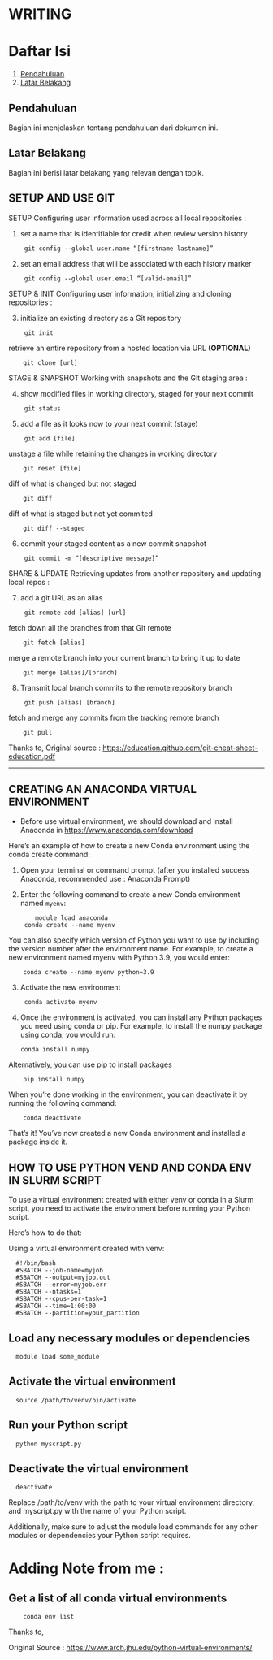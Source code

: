 # WRITING 

# Daftar Isi
1. [Pendahuluan](`#setup-and-use-git`)
2. [Latar Belakang](`#creating-an-anaconda-virtual-environment`)

## Pendahuluan
Bagian ini menjelaskan tentang pendahuluan dari dokumen ini.

## Latar Belakang
Bagian ini berisi latar belakang yang relevan dengan topik.


## SETUP AND USE GIT 
SETUP
Configuring user information used across all local repositories : 

1. set a name that is identifiable for credit when review version history

        git config --global user.name “[firstname lastname]”

2. set an email address that will be associated with each history marker

        git config --global user.email “[valid-email]”

SETUP & INIT
Configuring user information, initializing and cloning repositories : 

3. initialize an existing directory as a Git repository

        git init

retrieve an entire repository from a hosted location via URL **(OPTIONAL)**

        git clone [url]

STAGE & SNAPSHOT
Working with snapshots and the Git staging area :

4. show modified files in working directory, staged for your next commit

        git status

5. add a file as it looks now to your next commit (stage)

        git add [file]

unstage a file while retaining the changes in working directory

        git reset [file]

diff of what is changed but not staged

        git diff

diff of what is staged but not yet commited

        git diff --staged

6. commit your staged content as a new commit snapshot

        git commit -m “[descriptive message]”

SHARE & UPDATE
Retrieving updates from another repository and updating local repos : 

7. add a git URL as an alias

        git remote add [alias] [url]

fetch down all the branches from that Git remote

        git fetch [alias]

merge a remote branch into your current branch to bring it up to date

        git merge [alias]/[branch]

8. Transmit local branch commits to the remote repository branch

        git push [alias] [branch]

fetch and merge any commits from the tracking remote branch

        git pull

Thanks to, 
Original source : https://education.github.com/git-cheat-sheet-education.pdf

<hr>

## CREATING AN ANACONDA VIRTUAL ENVIRONMENT
- Before use virtual environment, we should download and install Anaconda in https://www.anaconda.com/download 

Here’s an example of how to create a new Conda environment using the conda create command:

1. Open your terminal or command prompt (after you installed success Anaconda, recommended use : Anaconda Prompt)
2. Enter the following command to create a new Conda environment named `myenv`:

           module load anaconda
        conda create --name myenv

You can also specify which version of Python you want to use by including the version number after the environment name. For example, to create a new environment named myenv with Python 3.9, you would enter:

        conda create --name myenv python=3.9
        
3. Activate the new environment

        conda activate myenv

4.  Once the environment is activated, you can install any Python packages you need using conda or pip. For example, to install the numpy package using conda, you would run:

        conda install numpy

Alternatively, you can use pip to install packages

        pip install numpy

When you’re done working in the environment, you can deactivate it by running the following command:

        conda deactivate

That’s it! You’ve now created a new Conda environment and installed a package inside it.

## HOW TO USE PYTHON VEND AND CONDA ENV IN SLURM SCRIPT
To use a virtual environment created with either venv or conda in a Slurm script, you need to activate the environment before running your Python script.

Here’s how to do that:

Using a virtual environment created with venv:

      #!/bin/bash
      #SBATCH --job-name=myjob
      #SBATCH --output=myjob.out
      #SBATCH --error=myjob.err
      #SBATCH --ntasks=1
      #SBATCH --cpus-per-task=1
      #SBATCH --time=1:00:00
      #SBATCH --partition=your_partition

## Load any necessary modules or dependencies
      module load some_module

## Activate the virtual environment
      source /path/to/venv/bin/activate

## Run your Python script
      python myscript.py

## Deactivate the virtual environment
      deactivate

Replace /path/to/venv with the path to your virtual environment directory, and myscript.py with the name of your Python script.

Additionally, make sure to adjust the module load commands for any other modules or dependencies your Python script requires.

# Adding Note from me :
## Get a list of all conda virtual environments
        conda env list


Thanks to, 

Original Source : https://www.arch.jhu.edu/python-virtual-environments/ 
